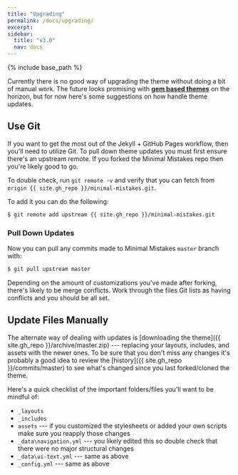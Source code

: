 ```yaml
---
title: "Upgrading"
permalink: /docs/upgrading/
excerpt:
sidebar:
  title: "v3.0"
  nav: docs
---
```


{% include base_path %}

Currently there is no good way of upgrading the theme without doing a bit of manual work. The future looks promising with [**gem based themes**](https://github.com/jekyll/jekyll/pull/4595) on the horizon, but for now here's some suggestions on how handle theme updates.

## Use Git

If you want to get the most out of the Jekyll + GitHub Pages workflow, then you'll need to utilize Git. To pull down theme updates you must first ensure there's an upstream remote. If you forked the Minimal Mistakes repo then you're likely good to go.

To double check, run `git remote -v` and verify that you can fetch from `origin {{ site.gh_repo }}/minimal-mistakes.git`.

To add it you can do the following:

```bash
$ git remote add upstream {{ site.gh_repo }}/minimal-mistakes.git
```

### Pull Down Updates

Now you can pull any commits made to Minimal Mistakes `master` branch with:

```bash
$ git pull upstream master
```

Depending on the amount of customizations you've made after forking, there's likely to be merge conflicts. Work through the files Git lists as having conflicts and you should be all set.

## Update Files Manually

The alternate way of dealing with updates is [downloading the theme]({{ site.gh_repo }}/archive/master.zip) --- replacing your layouts, includes, and assets with the newer ones. To be sure that you don't miss any changes it's probably a good idea to review the [history]({{ site.gh_repo }}/commits/master) to see what's changed since you last forked/cloned the theme.

Here's a quick checklist of the important folders/files you'll want to be mindful of:

* `_layouts`
* `_includes`
* `assets` --- if you customized the stylesheets or added your own scripts make sure you reapply those changes
* `_data\navigation.yml` --- you likely edited this so double check that there were no major structural changes
* `_data\ui-text.yml` --- same as above
* `_config.yml` --- same as above